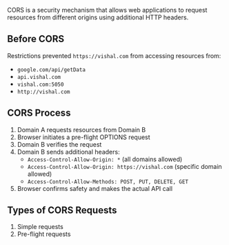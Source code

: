 CORS is a security mechanism that allows web applications to request resources from different origins using additional HTTP headers.

## Before CORS

Restrictions prevented `https://vishal.com` from accessing resources from:
- `google.com/api/getData`
- `api.vishal.com`
- `vishal.com:5050`
- `http://vishal.com`

## CORS Process

1. Domain A requests resources from Domain B
2. Browser initiates a pre-flight OPTIONS request
3. Domain B verifies the request
4. Domain B sends additional headers:
   - `Access-Control-Allow-Origin: *` (all domains allowed)
   - `Access-Control-Allow-Origin: https://vishal.com` (specific domain allowed)
   - `Access-Control-Allow-Methods: POST, PUT, DELETE, GET`
5. Browser confirms safety and makes the actual API call

## Types of CORS Requests

1. Simple requests
2. Pre-flight requests